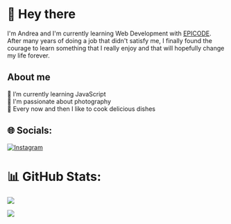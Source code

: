 # 👋 Hey there
I'm Andrea and I'm currently learning Web Development with [EPICODE](https://epicode.com/it/). After many years of doing a job that didn't satisfy me, I finally found the courage to learn something that I really enjoy and that will hopefully change my life forever.

## About me
🌱 I’m currently learning JavaScript<br>📸 I'm passionate about photography<br>🍳 Every now and then I like to cook delicious dishes

## 🌐 Socials:
[![Instagram](https://img.shields.io/badge/Instagram-%23E4405F.svg?logo=Instagram&logoColor=white)](https://instagram.com/andr_jpeg) 

# 📊 GitHub Stats:
![](https://github-readme-stats.vercel.app/api/top-langs/?username=samspi-tech&theme=dark&hide_border=false&include_all_commits=false&count_private=false&layout=compact)

![](https://www.codewars.com/users/samspi-tech/badges/small)

<!-- Proudly created with GPRM ( https://gprm.itsvg.in ) -->
